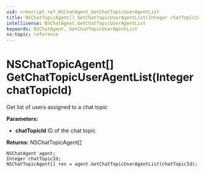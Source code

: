 ```yaml
---
uid: crmscript_ref_NSChatAgent_GetChatTopicUserAgentList
title: NSChatTopicAgent[] GetChatTopicUserAgentList(Integer chatTopicId)
intellisense: NSChatAgent.GetChatTopicUserAgentList
keywords: NSChatAgent, GetChatTopicUserAgentList
so.topic: reference
---
```


# NSChatTopicAgent[] GetChatTopicUserAgentList(Integer chatTopicId)

Get list of users assigned to a chat topic

**Parameters:**

- **chatTopicId** ID of the chat topic

**Returns:** NSChatTopicAgent[]

```crmscript
NSChatAgent agent;
Integer chatTopicId;
NSChatTopicAgent[] res = agent.GetChatTopicUserAgentList(chatTopicId);
```

